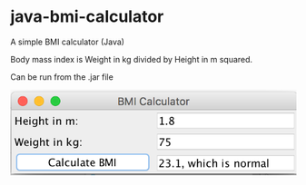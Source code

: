 # java-bmi-calculator
 A simple BMI calculator (Java)
 
 Body mass index is Weight in kg divided by Height in m squared.
 
 Can be run from the .jar file
 
 ![Screenshot of tool](https://github.com/aaa2016/java-bmi-calculator/blob/master/screenshot.png)